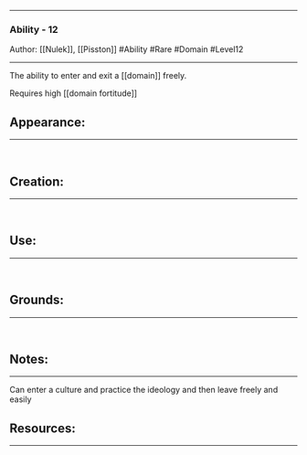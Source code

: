 - - -
### Ability - 12
Author: [[Nulek]], [[Pisston]]
#Ability #Rare #Domain #Level12
- - - 
The ability to enter and exit a [[domain]] freely.

Requires high [[domain fortitude]]

## Appearance:<br>
- - -

<br>

## Creation: <br>
- - -
<br>

## Use:<br>
- - -
<br>

## Grounds:<br>
- - -
<br>

## Notes:<br>
- - - 
Can enter a culture and practice the ideology and then leave freely and easily

## Resources:
- - -

